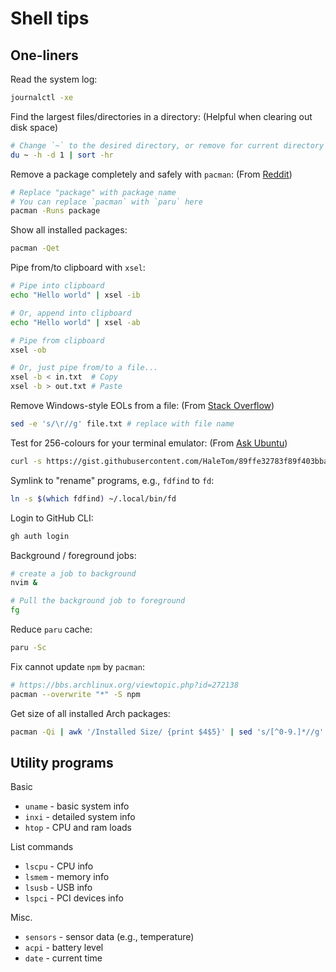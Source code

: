 # Shell tips

## One-liners

Read the system log:

```bash
journalctl -xe
```

Find the largest files/directories in a directory:
(Helpful when clearing out disk space)

```bash
# Change `~` to the desired directory, or remove for current directory
du ~ -h -d 1 | sort -hr
```

Remove a package completely and safely with `pacman`:
(From [Reddit](https://www.reddit.com/r/archlinux/comments/ki9hmm))

```bash
# Replace "package" with package name
# You can replace `pacman` with `paru` here
pacman -Runs package
```

Show all installed packages:

```bash
pacman -Qet
```

Pipe from/to clipboard with `xsel`:

```bash
# Pipe into clipboard
echo "Hello world" | xsel -ib

# Or, append into clipboard
echo "Hello world" | xsel -ab

# Pipe from clipboard
xsel -ob

# Or, just pipe from/to a file...
xsel -b < in.txt  # Copy
xsel -b > out.txt # Paste
```

Remove Windows-style EOLs from a file:
(From [Stack Overflow](https://stackoverflow.com/q/11680815))

```bash
sed -e 's/\r//g' file.txt # replace with file name
```

Test for 256-colours for your terminal emulator:
(From [Ask Ubuntu](https://askubuntu.com/q/821157))

```bash
curl -s https://gist.githubusercontent.com/HaleTom/89ffe32783f89f403bba96bd7bcd1263/raw/ | bash
```

Symlink to "rename" programs, e.g., `fdfind` to `fd`:

```bash
ln -s $(which fdfind) ~/.local/bin/fd
```

Login to GitHub CLI:

```bash
gh auth login
```

Background / foreground jobs:

```bash
# create a job to background
nvim &

# Pull the background job to foreground
fg
```

Reduce `paru` cache:

```bash
paru -Sc
```

Fix cannot update `npm` by `pacman`:

```bash
# https://bbs.archlinux.org/viewtopic.php?id=272138
pacman --overwrite "*" -S npm
```

Get size of all installed Arch packages:

```bash
pacman -Qi | awk '/Installed Size/ {print $4$5}' | sed 's/[^0-9.]*//g' | paste -sd+ - | bc
```

## Utility programs

Basic

- `uname` - basic system info
- `inxi` - detailed system info
- `htop` - CPU and ram loads

List commands

- `lscpu` - CPU info
- `lsmem` - memory info
- `lsusb` - USB info
- `lspci` - PCI devices info

Misc.

- `sensors` - sensor data (e.g., temperature)
- `acpi` - battery level
- `date` - current time
